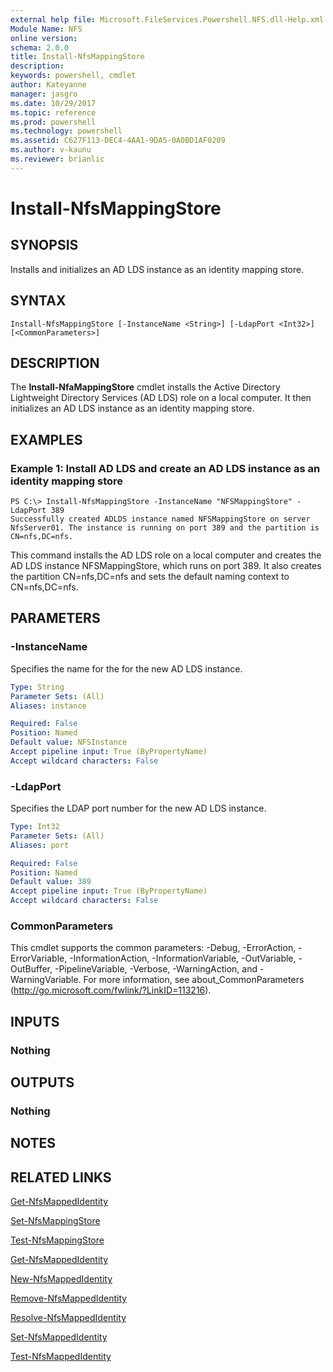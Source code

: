 ```yaml
---
external help file: Microsoft.FileServices.Powershell.NFS.dll-Help.xml
Module Name: NFS
online version: 
schema: 2.0.0
title: Install-NfsMappingStore
description: 
keywords: powershell, cmdlet
author: Kateyanne
manager: jasgro
ms.date: 10/29/2017
ms.topic: reference
ms.prod: powershell
ms.technology: powershell
ms.assetid: C627F113-DEC4-4AA1-9DA5-0A0BD1AF0209
ms.author: v-kaunu
ms.reviewer: brianlic
---
```


# Install-NfsMappingStore

## SYNOPSIS
Installs and initializes an AD LDS instance as an identity mapping store.

## SYNTAX

```
Install-NfsMappingStore [-InstanceName <String>] [-LdapPort <Int32>] [<CommonParameters>]
```

## DESCRIPTION
The **Install-NfaMappingStore** cmdlet installs the Active Directory Lightweight Directory Services (AD LDS) role on a local computer.
It then initializes an AD LDS instance as an identity mapping store.

## EXAMPLES

### Example 1: Install AD LDS and create an AD LDS instance as an identity mapping store
```
PS C:\> Install-NfsMappingStore -InstanceName "NFSMappingStore" -LdapPort 389
Successfully created ADLDS instance named NFSMappingStore on server NfsServer01. The instance is running on port 389 and the partition is CN=nfs,DC=nfs.
```

This command installs the AD LDS role on a local computer and creates the AD LDS instance NFSMappingStore, which runs on port 389.
It also creates the partition CN=nfs,DC=nfs and sets the default naming context to CN=nfs,DC=nfs.

## PARAMETERS

### -InstanceName
Specifies the name for the for the new AD LDS instance.

```yaml
Type: String
Parameter Sets: (All)
Aliases: instance

Required: False
Position: Named
Default value: NFSInstance
Accept pipeline input: True (ByPropertyName)
Accept wildcard characters: False
```

### -LdapPort
Specifies the LDAP port number for the new AD LDS instance.

```yaml
Type: Int32
Parameter Sets: (All)
Aliases: port

Required: False
Position: Named
Default value: 389
Accept pipeline input: True (ByPropertyName)
Accept wildcard characters: False
```

### CommonParameters
This cmdlet supports the common parameters: -Debug, -ErrorAction, -ErrorVariable, -InformationAction, -InformationVariable, -OutVariable, -OutBuffer, -PipelineVariable, -Verbose, -WarningAction, and -WarningVariable. For more information, see about_CommonParameters (http://go.microsoft.com/fwlink/?LinkID=113216).

## INPUTS

### Nothing

## OUTPUTS

### Nothing

## NOTES

## RELATED LINKS

[Get-NfsMappedIdentity](./Get-NfsMappedIdentity.md)

[Set-NfsMappingStore](./Set-NfsMappingStore.md)

[Test-NfsMappingStore](./Test-NfsMappingStore.md)

[Get-NfsMappedIdentity](./Get-NfsMappedIdentity.md)

[New-NfsMappedIdentity](./New-NfsMappedIdentity.md)

[Remove-NfsMappedIdentity](./Remove-NfsMappedIdentity.md)

[Resolve-NfsMappedIdentity](./Resolve-NfsMappedIdentity.md)

[Set-NfsMappedIdentity](./Set-NfsMappedIdentity.md)

[Test-NfsMappedIdentity](./Test-NfsMappedIdentity.md)

